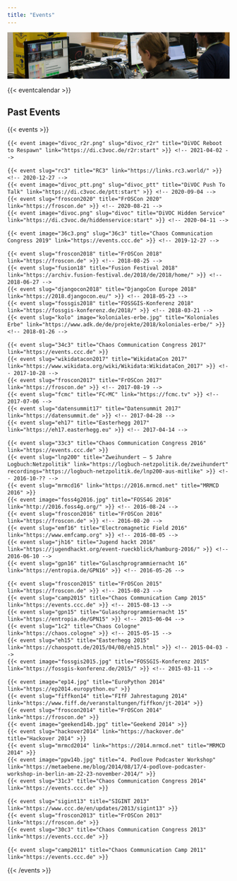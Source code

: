 ```yaml
---
title: "Events"
---
```


![](header.jpg)

{{< eventcalendar >}}

## Past Events

{{< events >}}
<!-- 2021 -->
	{{< event image="divoc_r2r.png" slug="divoc_r2r" title="DiVOC Reboot to Respawn" link="https://di.c3voc.de/r2r:start" >}} <!-- 2021-04-02 -->

<!-- 2020 -->
	{{< event slug="rc3" title="RC3" link="https://links.rc3.world/" >}} <!-- 2020-12-27 -->
	{{< event image="divoc_ptt.png" slug="divoc_ptt" title="DiVOC Push To Talk" link="https://di.c3voc.de/ptt:start" >}} <!-- 2020-09-04 -->
	{{< event slug="froscon2020" title="FrOSCon 2020" link="https://froscon.de" >}} <!-- 2020-08-21 -->
	{{< event image="divoc.png" slug="divoc" title="DiVOC Hidden Service" link="https://di.c3voc.de/hiddenservice:start" >}} <!-- 2020-04-11 -->

<!-- 2019 -->
	{{< event image="36c3.png" slug="36c3" title="Chaos Communication Congress 2019" link="https://events.ccc.de" >}} <!-- 2019-12-27 -->

<!-- 2018 -->
	{{< event slug="froscon2018" title="FrOSCon 2018" link="https://froscon.de" >}} <!-- 2018-08-25 -->
	{{< event slug="fusion18" title="Fusion Festival 2018" link="https://archiv.fusion-festival.de/2018/de/2018/home/" >}} <!-- 2018-06-27 -->
	{{< event slug="djangocon2018" title="DjangoCon Europe 2018" link="https://2018.djangocon.eu/" >}} <!-- 2018-05-23 -->
	{{< event slug="fossgis2018" title="FOSSGIS-Konferenz 2018" link="https://fossgis-konferenz.de/2018/" >}} <!-- 2018-03-21 -->
	{{< event slug="kolo" image="koloniales-erbe.jpg" title="Koloniales Erbe" link="https://www.adk.de/de/projekte/2018/koloniales-erbe/" >}} <!-- 2018-01-26 -->

<!-- 2017 -->
	{{< event slug="34c3" title="Chaos Communication Congress 2017" link="https://events.ccc.de" >}}
	{{< event slug="wikidatacon2017" title="WikidataCon 2017" link="https://www.wikidata.org/wiki/Wikidata:WikidataCon_2017" >}} <!-- 2017-10-28 -->
	{{< event slug="froscon2017" title="FrOSCon 2017" link="https://froscon.de" >}} <!-- 2017-08-19 -->
	{{< event slug="fcmc" title="FC⚡MC" link="https://fcmc.tv" >}} <!-- 2017-07-06 -->
	{{< event slug="datensummit17" title="Datensummit 2017" link="https://datensummit.de" >}} <!-- 2017-04-28 -->
	{{< event slug="eh17" title="Easterhegg 2017" link="https://eh17.easterhegg.eu" >}} <!-- 2017-04-14 -->

<!-- 2016 -->
	{{< event slug="33c3" title="Chaos Communication Congress 2016" link="https://events.ccc.de" >}}
	{{< event slug="lnp200" title="Zweihundert – 5 Jahre Logbuch:Netzpolitik" link="https://logbuch-netzpolitik.de/zweihundert" recordings="https://logbuch-netzpolitik.de/lnp200-aus-mitlike" >}} <!-- 2016-10-?? -->
	{{< event slug="mrmcd16" link="https://2016.mrmcd.net" title="MRMCD 2016" >}}
	{{< event image="foss4g2016.jpg" title="FOSS4G 2016" link="http://2016.foss4g.org/" >}} <!-- 2016-08-24 -->
	{{< event slug="froscon2016" title="FrOSCon 2016" link="https://froscon.de" >}} <!-- 2016-08-20 -->
	{{< event slug="emf16" title="Electromagnetic Field 2016" link="https://www.emfcamp.org" >}} <!-- 2016-08-05 -->
	{{< event slug="jh16" title="Jugend hackt 2016" link="https://jugendhackt.org/event-rueckblick/hamburg-2016/" >}} <!-- 2016-06-10 -->
	{{< event slug="gpn16" title="Gulaschprogrammiernacht 16" link="https://entropia.de/GPN16" >}} <!-- 2016-05-26 -->

<!-- 2015 -->
	{{< event slug="froscon2015" title="FrOSCon 2015" link="https://froscon.de" >}} <!-- 2015-08-23 -->
	{{< event slug="camp2015" title="Chaos Communication Camp 2015" link="https://events.ccc.de" >}} <!-- 2015-08-13 -->
	{{< event slug="gpn15" title="Gulaschprogrammiernacht 15" link="https://entropia.de/GPN15" >}} <!-- 2015-06-04 -->
	{{< event slug="1c2" title="Chaos Cologne" link="https://chaos.cologne" >}} <!-- 2015-05-15 -->
	{{< event slug="eh15" title="Easterhegg 2015" link="https://chaospott.de/2015/04/08/eh15.html" >}} <!-- 2015-04-03 -->
	{{< event image="fossgis2015.jpg" title="FOSSGIS-Konferenz 2015" link="https://fossgis-konferenz.de/2015/" >}} <!-- 2015-03-11 -->

<!-- 2014 -->
	{{< event image="ep14.jpg" title="EuroPython 2014" link="https://ep2014.europython.eu" >}}
	{{< event slug="fiffkon14" title="FIfF Jahrestagung 2014" link="https://www.fiff.de/veranstaltungen/fiffkon/jt-2014" >}}
	{{< event slug="froscon2014" title="FrOSCon 2014" link="https://froscon.de" >}}
	{{< event image="geekend14b.jpg" title="Geekend 2014" >}}
	{{< event slug="hackover2014" link="https://hackover.de" title="Hackover 2014" >}}
	{{< event slug="mrmcd2014" link="https://2014.mrmcd.net" title="MRMCD 2014" >}}
	{{< event image="ppw14b.jpg" title="4. Podlove Podcaster Workshop" link="https://metaebene.me/blog/2014/08/17/4-podlove-podcaster-workshop-in-berlin-am-22-23-november-2014/" >}}
	{{< event slug="31c3" title="Chaos Communication Congress 2014" link="https://events.ccc.de" >}}

<!-- 2013 -->
	{{< event slug="sigint13" title="SIGINT 2013" link="https://www.ccc.de/en/updates/2013/sigint13" >}}
	{{< event slug="froscon2013" title="FrOSCon 2013" link="https://froscon.de" >}}
	{{< event slug="30c3" title="Chaos Communication Congress 2013" link="https://events.ccc.de" >}} 

<!-- 2011 -->
	{{< event slug="camp2011" title="Chaos Communication Camp 2011" link="https://events.ccc.de" >}} 
{{< /events >}}
